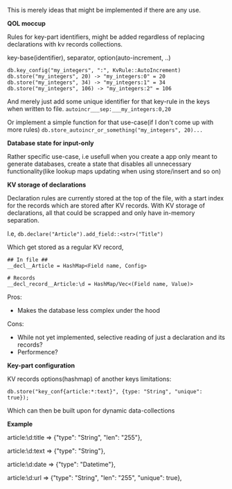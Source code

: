 This is merely ideas that might be implemented if there are any use.


**QOL moccup**

Rules for key-part identifiers, might be added regardless of replacing declarations with kv records collections.

key-base(identifier), separator, option(auto-increment, ..)
```
db.key_config("my_integers", ":", KvRule::AutoIncrement)
db.store("my_integers", 20) -> "my_integers:0" = 20
db.store("my_integers", 34) -> "my_integers:1" = 34
db.store("my_integers", 106) -> "my_integers:2" = 106
```

And merely just add some unique identifier for that key-rule in the keys when written to file.
```autoincr___sep:___my_integers:0,20```


Or implement a simple function for that use-case(if I don't come up with more rules)
```db.store_autoincr_or_something("my_integers", 20)...```



**Database state for input-only**

Rather specific use-case, i.e usefull when you create a app only meant to generate databases, create a state that disables all unnecessary functionality(like lookup maps updating when using store/insert and so on)


**KV storage of declarations**

Declaration rules are currently stored at the top of the file, with a start index for the records which are stored after KV records. With KV storage of declarations, all that could be scrapped and only have in-memory separation.

I.e, ```db.declare("Article").add_field::<str>("Title")```

Which get stored as a regular KV record,

```
## In file ##
__decl__Article = HashMap<Field name, Config>

# Records
__decl_record__Article:\d = HashMap/Vec<(Field name, Value)>
```


Pros:

* Makes the database less complex under the hood


Cons:

* While not yet implemented, selective reading of just a declaration and its records?
* Performence?


**Key-part configuration**


KV records options(hashmap) of another keys limitations:

```db.store("key_conf{article:*:text}", {type: "String", "unique": true});```

Which can then be built upon for dynamic data-collections

**Example**

article:\d:title => {"type": "String", "len": "255"},

article:\d:text => {"type": "String"},

article:\d:date => {"type": "Datetime"},

article:\d:url => {"type": "String", "len": "255", "unique": true},



